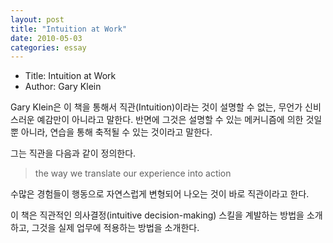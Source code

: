 ```yaml
---
layout: post
title: "Intuition at Work"
date: 2010-05-03
categories: essay
---
```


 * Title: Intuition at Work
 * Author: Gary Klein

Gary Klein은 이 책을 통해서 직관(Intuition)이라는 것이 설명할 수 없는, 무언가 신비스러운 예감만이 아니라고 말한다. 반면에 그것은 설명할 수 있는 메커니즘에 의한 것일 뿐 아니라, 연습을 통해 축적될 수 있는 것이라고 말한다.

그는 직관을 다음과 같이 정의한다.

> the way we translate our experience into action

수많은 경험들이 행동으로 자연스럽게 변형되어 나오는 것이 바로 직관이라고 한다.

이 책은 직관적인 의사결정(intuitive decision-making) 스킬을 계발하는 방법을 소개하고, 그것을 실제 업무에 적용하는 방법을 소개한다.

       
